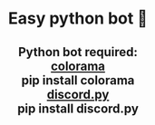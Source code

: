 <h1 align="center">
    Easy python bot 🐍
</br>
</h1>

<h2 align="center">
Python bot required:
</br>
<a href="https://github.com/tartley/colorama">colorama</a>
</br>
 pip install colorama
</br>
<a href="https://github.com/Rapptz/discord.py">discord.py</a>
</br>
  pip install discord.py
</h2>
